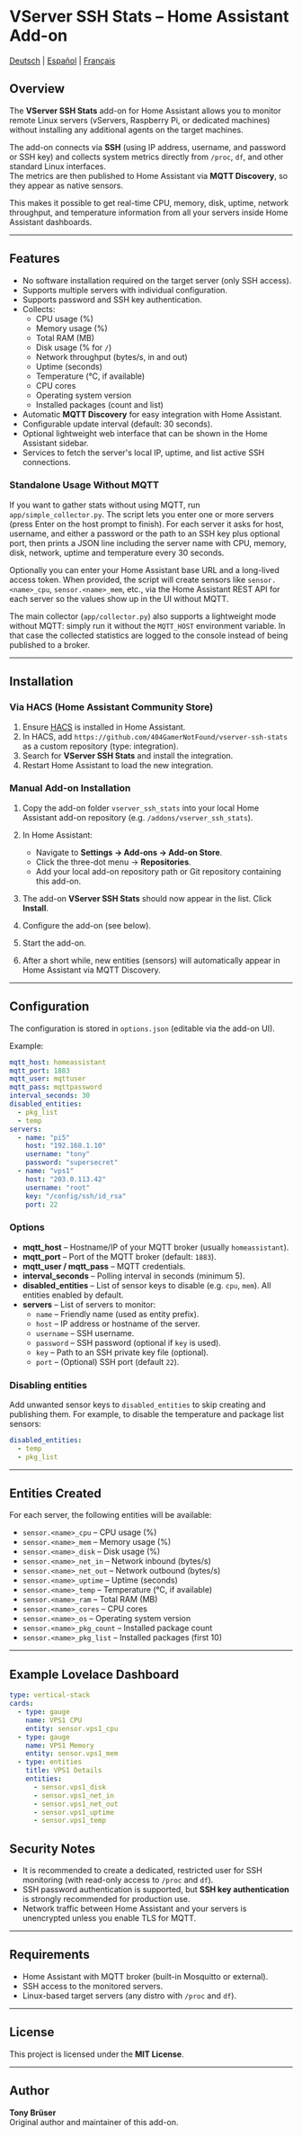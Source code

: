 # VServer SSH Stats – Home Assistant Add-on

[Deutsch](README.de.md) | [Español](README.es.md) | [Français](README.fr.md)

## Overview
The **VServer SSH Stats** add-on for Home Assistant allows you to monitor remote Linux servers (vServers, Raspberry Pi, or dedicated machines) without installing any additional agents on the target machines.  

The add-on connects via **SSH** (using IP address, username, and password or SSH key) and collects system metrics directly from `/proc`, `df`, and other standard Linux interfaces.  
The metrics are then published to Home Assistant via **MQTT Discovery**, so they appear as native sensors.

This makes it possible to get real-time CPU, memory, disk, uptime, network throughput, and temperature information from all your servers inside Home Assistant dashboards.

---

## Features
- No software installation required on the target server (only SSH access).
- Supports multiple servers with individual configuration.
- Supports password and SSH key authentication.
- Collects:
  - CPU usage (%)
  - Memory usage (%)
  - Total RAM (MB)
  - Disk usage (% for `/`)
  - Network throughput (bytes/s, in and out)
  - Uptime (seconds)
  - Temperature (°C, if available)
  - CPU cores
  - Operating system version
  - Installed packages (count and list)
- Automatic **MQTT Discovery** for easy integration with Home Assistant.
- Configurable update interval (default: 30 seconds).
- Optional lightweight web interface that can be shown in the Home Assistant sidebar.
- Services to fetch the server's local IP, uptime, and list active SSH connections.

### Standalone Usage Without MQTT

If you want to gather stats without using MQTT, run `app/simple_collector.py`. The script lets you enter one or more servers (press Enter on the host prompt to finish). For each server it asks for host, username, and either a password or the path to an SSH key plus optional port, then prints a JSON line including the server name with CPU, memory, disk, network, uptime and temperature every 30 seconds.

Optionally you can enter your Home Assistant base URL and a long-lived access token. When provided, the script will create sensors like `sensor.<name>_cpu`, `sensor.<name>_mem`, etc., via the Home Assistant REST API for each server so the values show up in the UI without MQTT.

The main collector (`app/collector.py`) also supports a lightweight mode without MQTT: simply run it without the `MQTT_HOST` environment variable. In that case the collected statistics are logged to the console instead of being published to a broker.


---

## Installation

### Via HACS (Home Assistant Community Store)
1. Ensure [HACS](https://hacs.xyz) is installed in Home Assistant.
2. In HACS, add `https://github.com/404GamerNotFound/vserver-ssh-stats` as a custom repository (type: integration).
3. Search for **VServer SSH Stats** and install the integration.
4. Restart Home Assistant to load the new integration.

### Manual Add-on Installation
1. Copy the add-on folder `vserver_ssh_stats` into your local Home Assistant add-on repository
   (e.g. `/addons/vserver_ssh_stats`).

2. In Home Assistant:
   - Navigate to **Settings → Add-ons → Add-on Store**.
   - Click the three-dot menu → **Repositories**.
   - Add your local add-on repository path or Git repository containing this add-on.

3. The add-on **VServer SSH Stats** should now appear in the list. Click **Install**.

4. Configure the add-on (see below).

5. Start the add-on.

6. After a short while, new entities (sensors) will automatically appear in Home Assistant via MQTT Discovery.

---

## Configuration

The configuration is stored in `options.json` (editable via the add-on UI).  

Example:

```yaml
mqtt_host: homeassistant
mqtt_port: 1883
mqtt_user: mqttuser
mqtt_pass: mqttpassword
interval_seconds: 30
disabled_entities:
  - pkg_list
  - temp
servers:
  - name: "pi5"
    host: "192.168.1.10"
    username: "tony"
    password: "supersecret"
  - name: "vps1"
    host: "203.0.113.42"
    username: "root"
    key: "/config/ssh/id_rsa"
    port: 22
```

### Options
- **mqtt_host** – Hostname/IP of your MQTT broker (usually `homeassistant`).  
- **mqtt_port** – Port of the MQTT broker (default: `1883`).  
- **mqtt_user / mqtt_pass** – MQTT credentials.  
- **interval_seconds** – Polling interval in seconds (minimum 5).
- **disabled_entities** – List of sensor keys to disable (e.g. `cpu`, `mem`). All entities enabled by default.
- **servers** – List of servers to monitor:
  - `name` – Friendly name (used as entity prefix).
  - `host` – IP address or hostname of the server.
  - `username` – SSH username.
  - `password` – SSH password (optional if `key` is used).
  - `key` – Path to an SSH private key file (optional).
  - `port` – (Optional) SSH port (default `22`).

### Disabling entities

Add unwanted sensor keys to `disabled_entities` to skip creating and publishing them. For example, to disable the temperature and
package list sensors:

```yaml
disabled_entities:
  - temp
  - pkg_list
```

---

## Entities Created

For each server, the following entities will be available:

- `sensor.<name>_cpu` – CPU usage (%)  
- `sensor.<name>_mem` – Memory usage (%)  
- `sensor.<name>_disk` – Disk usage (%)
- `sensor.<name>_net_in` – Network inbound (bytes/s)
- `sensor.<name>_net_out` – Network outbound (bytes/s)
- `sensor.<name>_uptime` – Uptime (seconds)
- `sensor.<name>_temp` – Temperature (°C, if available)
- `sensor.<name>_ram` – Total RAM (MB)
- `sensor.<name>_cores` – CPU cores
- `sensor.<name>_os` – Operating system version
- `sensor.<name>_pkg_count` – Installed package count
- `sensor.<name>_pkg_list` – Installed packages (first 10)

---

## Example Lovelace Dashboard

```yaml
type: vertical-stack
cards:
  - type: gauge
    name: VPS1 CPU
    entity: sensor.vps1_cpu
  - type: gauge
    name: VPS1 Memory
    entity: sensor.vps1_mem
  - type: entities
    title: VPS1 Details
    entities:
      - sensor.vps1_disk
      - sensor.vps1_net_in
      - sensor.vps1_net_out
      - sensor.vps1_uptime
      - sensor.vps1_temp
```

## Security Notes
- It is recommended to create a dedicated, restricted user for SSH monitoring (with read-only access to `/proc` and `df`).  
- SSH password authentication is supported, but **SSH key authentication** is strongly recommended for production use.  
- Network traffic between Home Assistant and your servers is unencrypted unless you enable TLS for MQTT.  

---

## Requirements
- Home Assistant with MQTT broker (built-in Mosquitto or external).  
- SSH access to the monitored servers.  
- Linux-based target servers (any distro with `/proc` and `df`).  

---

## License
This project is licensed under the **MIT License**.

---

## Author
**Tony Brüser**  
Original author and maintainer of this add-on.  
